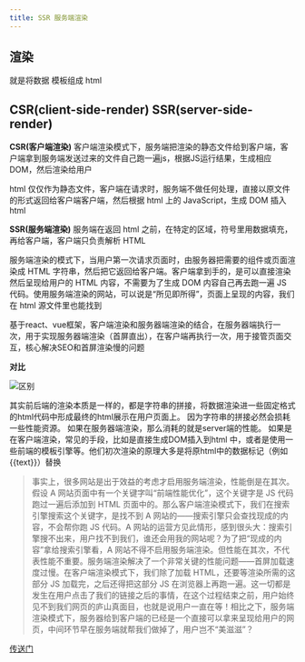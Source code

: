 ```yaml
---
title: SSR 服务端渲染
---
```


## 渲染
就是将数据 模板组成 html

## CSR(client-side-render)  SSR(server-side-render)

**CSR(客户端渲染)**
客户端渲染模式下，服务端把渲染的静态文件给到客户端，客户端拿到服务端发送过来的文件自己跑一遍js，根据JS运行结果，生成相应DOM，然后渲染给用户

html 仅仅作为静态文件，客户端在请求时，服务端不做任何处理，直接以原文件的形式返回给客户端客户端，然后根据 html 上的 JavaScript，生成 DOM 插入 html


**SSR(服务端渲染)**
服务端在返回 html 之前，在特定的区域，符号里用数据填充，再给客户端，客户端只负责解析 HTML 

服务端渲染的模式下，当用户第一次请求页面时，由服务器把需要的组件或页面渲染成 HTML 字符串，然后把它返回给客户端。客户端拿到手的，是可以直接渲染然后呈现给用户的 HTML 内容，不需要为了生成 DOM 内容自己再去跑一遍 JS 代码。使用服务端渲染的网站，可以说是“所见即所得”，页面上呈现的内容，我们在 html 源文件里也能找到

基于react、vue框架，客户端渲染和服务器端渲染的结合，在服务器端执行一次，用于实现服务器端渲染（首屏直出），在客户端再执行一次，用于接管页面交互，核心解决SEO和首屏渲染慢的问题

**对比**

![区别](https://user-images.githubusercontent.com/25027560/50375341-b10e0f00-0636-11e9-9348-c9c978b4fdea.png)

其实前后端的渲染本质是一样的，都是字符串的拼接，将数据渲染进一些固定格式的html代码中形成最终的html展示在用户页面上。  因为字符串的拼接必然会损耗一些性能资源。
如果在服务器端渲染，那么消耗的就是server端的性能。
如果是在客户端渲染，常见的手段，比如是直接生成DOM插入到html 中，或者是使用一些前端的模板引擎等。他们初次渲染的原理大多是将原html中的数据标记（例如{{text}}）替换

> 事实上，很多网站是出于效益的考虑才启用服务端渲染，性能倒是在其次。假设 A 网站页面中有一个关键字叫“前端性能优化”，这个关键字是 JS 代码跑过一遍后添加到 HTML 页面中的。那么客户端渲染模式下，我们在搜索引擎搜索这个关键字，是找不到 A 网站的——搜索引擎只会查找现成的内容，不会帮你跑 JS 代码。A 网站的运营方见此情形，感到很头大：搜索引擎搜不出来，用户找不到我们，谁还会用我的网站呢？为了把“现成的内容”拿给搜索引擎看，A 网站不得不启用服务端渲染。但性能在其次，不代表性能不重要。服务端渲染解决了一个非常关键的性能问题——首屏加载速度过慢。在客户端渲染模式下，我们除了加载 HTML，还要等渲染所需的这部分 JS 加载完，之后还得把这部分 JS 在浏览器上再跑一遍。这一切都是发生在用户点击了我们的链接之后的事情，在这个过程结束之前，用户始终见不到我们网页的庐山真面目，也就是说用户一直在等！相比之下，服务端渲染模式下，服务器给到客户端的已经是一个直接可以拿来呈现给用户的网页，中间环节早在服务端就帮我们做掉了，用户岂不“美滋滋”？


[传送门](https://github.com/amandakelake/blog/issues/60)